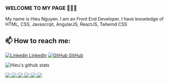 ### WELCOME TO MY PAGE 👋👋👋
My name is Hieu Nguyen. I am an Front End Developer. I have knowledge of HTML, CSS, Javascript, AngularJS, ReactJS, Tailwind CSS<br>
## 📫 How to reach me: 

[![Linkedin](https://i.stack.imgur.com/gVE0j.png) LinkedIn](https://linkedin.com/in/hieu-nguyen-3a2217262/) [![GitHub](https://i.stack.imgur.com/tskMh.png) GitHub](https://github.com/HieuNguyenDev)



![Hieu's github stats](https://github-readme-stats-git-masterrstaa-rickstaa.vercel.app/api?username=HieuNguyenDev&show_icons=true&theme=tokyonight&hide=contribs,prs,issues)

<a href="https://github.com/HieuNguyenDev/HieuStore/">
  <!-- Change the `github-readme-stats.anuraghazra1.vercel.app` to `github-readme-stats.vercel.app`  -->
  <img align="center" src="https://github-readme-stats.anuraghazra1.vercel.app/api/pin/?username=HieuNguyenDev&repo=HieuStore&theme=radical" />
</a>   

<a href="https://github.com/HieuNguyenDev/F8-The-Band/">
  <!-- Change the `github-readme-stats.anuraghazra1.vercel.app` to `github-readme-stats.vercel.app`  -->
  <img align="center" src="https://github-readme-stats.anuraghazra1.vercel.app/api/pin/?username=HieuNguyenDev&repo=F8-The-Band&theme=merko" />
</a>

<a href="https://github.com/HieuNguyenDev/thuc-tap-du-an-h-furniture/">
  <!-- Change the `github-readme-stats.anuraghazra1.vercel.app` to `github-readme-stats.vercel.app`  -->
  <img align="center" src="https://github-readme-stats.anuraghazra1.vercel.app/api/pin/?username=HieuNguyenDev&repo=thuc-tap-du-an-h-furniture&theme=gruvbox" />
</a>    

<a href="https://github.com/HieuNguyenDev/angular-ASM/">
  <!-- Change the `github-readme-stats.anuraghazra1.vercel.app` to `github-readme-stats.vercel.app`  -->
  <img align="center" src="https://github-readme-stats.anuraghazra1.vercel.app/api/pin/?username=HieuNguyenDev&repo=angular-ASM&theme=radical" />
</a>

<a href="hhttps://github.com/HieuNguyenDev/pikachu-game/">
  <!-- Change the `github-readme-stats.anuraghazra1.vercel.app` to `github-readme-stats.vercel.app`  -->
  <img align="center" src="https://github-readme-stats.anuraghazra1.vercel.app/api/pin/?username=HieuNguyenDev&repo=pikachu-game&theme=merko" />
</a>

<a href="https://github.com/HieuNguyenDev/calculator/">
  <!-- Change the `github-readme-stats.anuraghazra1.vercel.app` to `github-readme-stats.vercel.app`  -->
  <img align="center" src="https://github-readme-stats.anuraghazra1.vercel.app/api/pin/?username=HieuNguyenDev&repo=calculator&theme=gruvbox" />
</a>
